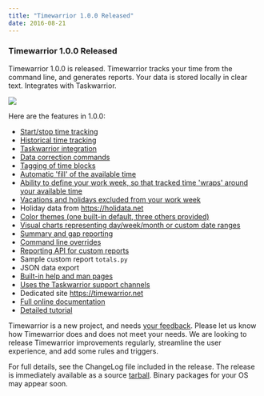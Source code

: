 ```yaml
---
title: "Timewarrior 1.0.0 Released"
date: 2016-08-21
---
```


### Timewarrior 1.0.0 Released 

Timewarrior 1.0.0 is released.
Timewarrior tracks your time from the command line, and generates reports.
Your data is stored locally in clear text.
Integrates with Taskwarrior.

![](/images/ti.png)

Here are the features in 1.0.0:

- [Start/stop time tracking](https://timewarrior.net/docs/stopwatch)
- [Historical time tracking](https://timewarrior.net/docs/track)
- [Taskwarrior integration](https://timewarrior.net/docs/taskwarrior)
- [Data correction commands](https://timewarrior.net/docs/corrections)
- [Tagging of time blocks](https://timewarrior.net/docs/tags)
- [Automatic \'fill\' of the available time](https://timewarrior.net/docs/hints)
- [Ability to define your work week, so that tracked time \'wraps\' around your available time](https://timewarrior.net/docs/workweek)
- [Vacations and holidays excluded from your work week](https://timewarrior.net/docs/holidays)
- Holiday data from <https://holidata.net>
- [Color themes (one built-in default, three others provided)](https://timewarrior.net/docs/themes)
- [Visual charts representing day/week/month or custom date ranges](https://timewarrior.net/docs/charts)
- [Summary and gap reporting](https://timewarrior.net/docs/summary)
- [Command line overrides](https://timewarrior.net/docs/overrides)
- [Reporting API for custom reports](https://timewarrior.net/docs/api)
- Sample custom report `totals.py`
- JSON data export
- [Built-in help and man pages](https://timewarrior.net/docs/help)
- [Uses the Taskwarrior support channels](/support)
- Dedicated site <https://timewarrior.net>
- [Full online documentation](https://timewarrior.net/docs)
- [Detailed tutorial](https://timewarrior.net/docs/tutorial)

Timewarrior is a new project, and needs [your feedback](mailto:support@timewarrior.net).
Please let us know how Timewarrior does and does not meet your needs.
We are looking to release Timewarrior improvements regularly, streamline the user experience, and add some rules and triggers.

For full details, see the ChangeLog file included in the release.
The release is immediately available as a source [tarball](https://github.com/GothenburgBitFactory/timewarrior/releases/download/v1.0.0/timew-1.0.0.tar.gz).
Binary packages for your OS may appear soon.
